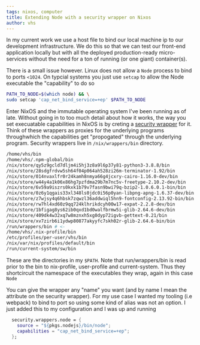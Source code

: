 ```yaml
---
tags: nixos, computer 
title: Extending Node with a security wrapper on Nixos
author: vhs
---
```


In my current work we use a host file to bind our local machine ip to our development infrastructure. We do this so that we can test our front-end application locally but with all the deployed production-ready micro-services without the need for a ton of running (or one giant) container(s). 

There is a small issue however. Linux does not allow a ```Node``` process to bind to ports `<1024`. On typcial systems you just use ```setcap``` to allow the Node executable the "capability" to do so

```bash
PATH_TO_NODE=$(which node) && \
sudo setcap 'cap_net_bind_service=+ep' $PATH_TO_NODE
```

Enter NixOS and the immutable operating system I've been running as of late. Without going in to too much detail about how it works, the way you set execuatable capabilities in NixOS is by creting a [security wrapper](https://search.nixos.org/options?channel=20.09&show=security.wrappers&from=0&size=50&sort=relevance&type=packages&query=security.wrappers) for it. Think of these wrappers as proxies for the underlying programs throughwhich the capabilities get "propogated" through the underlying program. Security wrappers live in `/nix/wrappers/bin` directory. 


```bash
/home/vhs/bin
/home/vhs/.npm-global/bin
/nix/store/qy5z9gcld7dljm4i5hj3z8a9l6p37y81-python3-3.8.8/bin
/nix/store/28sdgfrdvw5sh64f04p064ah528zi26m-terminator-1.92/bin
/nix/store/014nvaxlfr0r24kamh8nmya66g4jcxry-cairo-1.16.0-dev/bin
/nix/store/w44y4a1k06x86hg7pzfdma29b7m7nc5v-freetype-2.10.2-dev/bin
/nix/store/6v59a9iszrs0kxk1b79v7fasn9bwi79q-bzip2-1.0.6.0.1-bin/bin
/nix/store/0z6y1qgais33xl348ls0jdc0i56p0yan-libpng-apng-1.6.37-dev/bin
/nix/store/z7wjsy4q6hbsk7zqwzl36addwiql5hn9-fontconfig-2.13.92-bin/bin
/nix/store/rw7hl4xd60z9qq724klhrikdcyh00w17-expat-2.2.8-dev/bin
/nix/store/1bfigag8ys62ib0qxd1bd0walfbrmw5i-glib-2.64.6-dev/bin
/nix/store/409dk4w32xq7w8mznxh5xg0dyp72igvb-gettext-0.21/bin
/nix/store/xv7zirb6i1ydwp80877akyyfc7skh02r-glib-2.64.6-bin/bin
/run/wrappers/bin # <-
/home/vhs/.nix-profile/bin
/etc/profiles/per-user/vhs/bin
/nix/var/nix/profiles/default/bin
/run/current-system/sw/bin
```

These are the directories in my ```$PATH```.
Note that run/wrappers/bin is read prior to the bin to nix-profile, user-profile and current-system. Thus they shortcircuit the namespace of the executables they wrap, again in this case `Node`


You can give the wrapper any "name" you want (and by name I mean the attribute on the security wrapper). For my use case I wanted my tooling (i.e webpack) to bind to port so using some kind of alias was not an option. I just added this to my configuration and I was up and running

```nix
  security.wrappers.node = {
    source = "${pkgs.nodejs}/bin/node";
    capabilities = "cap_net_bind_service=+ep";
  };
```

